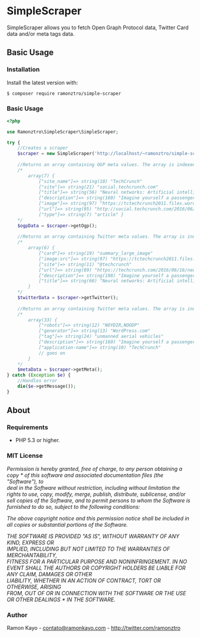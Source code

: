 # SimpleScraper

SimpleScraper allows you to fetch Open Graph Protocol data, Twitter Card data and/or meta tags data.

## Basic Usage

### Installation

Install the latest version with:

```bash
$ composer require ramonztro/simple-scraper
```

### Basic Usage

```php
<?php

use Ramonztro\SimpleScraper\SimpleScraper;

try {
	//Creates a scraper
	$scraper = new SimpleScraper('http://localhost/~ramonztro/simple-scraper/doscrape.php?url=https://techcrunch.com/2016/06/16/neural-networks-artificial-intelligence-and-our-future/');
	
	//Returns an array containing OGP meta values. The array is indexed by the property attribute of the meta tag. In this case:
	/* 
		array(7) { 
			["site_name"]=> string(10) "TechCrunch" 
			["site"]=> string(21) "social.techcrunch.com" 
			["title"]=> string(56) "Neural networks: Artificial intelligence and ourÂ future" 
			["description"]=> string(160) "Imagine yourself a passenger in a futuristic self-driving car. Instead of programming its navigation system, the car interacts with you in a near-human way to.." 
			["image"]=> string(97) "https://tctechcrunch2011.files.wordpress.com/2016/06/gettyimages-512343611.jpg?w=764&h=400&crop=1" 
			["url"]=> string(95) "http://social.techcrunch.com/2016/06/16/neural-networks-artificial-intelligence-and-our-future/" 
			["type"]=> string(7) "article" }
	*/
	$ogpData = $scraper->getOgp();
	
	//Returns an array containing Twitter meta values. The array is indexed by the name attribute of the meta tag. In this case:
	/* 
		array(6) { 
			["card"]=> string(19) "summary_large_image" 
			["image:src"]=> string(97) "https://tctechcrunch2011.files.wordpress.com/2016/06/gettyimages-512343611.jpg?w=764&h=400&crop=1" 
			["site"]=> string(11) "@techcrunch" 
			["url"]=> string(89) "https://techcrunch.com/2016/06/16/neural-networks-artificial-intelligence-and-our-future/" 
			["description"]=> string(198) "Imagine yourself a passenger in a futuristic self-driving car. Instead of programming its navigation system, the car interacts with you in a near-human way to understand your desired destination.â€¦" 
			["title"]=> string(60) "Neural networks: Artificial intelligence and our future |â€¦" 
		}
	*/
	$twitterData = $scraper->getTwitter();
	
	//Returns an array containing Twitter meta values. The array is indexed by the name attribute of the meta tag. In this case:
	/* 
		array(33) { 
			["robots"]=> string(12) "NOYDIR,NOODP"
			["generator"]=> string(13) "WordPress.com"
			["tag"]=> string(24) "unmanned aerial vehicles" 
			["description"]=> string(160) "Imagine yourself a passenger in a futuristic self-driving car. Instead of programming its navigation system, the car interacts with you in a near-human way to.." 
			["application-name"]=> string(10) "TechCrunch"
			// goes on
		}
	*/
	$metaData = $scraper->getMeta();
} catch (Exception $e) {
	//Handles error
	die($e->getMessage());
}

```

## About

### Requirements

- PHP 5.3 or higher.

### MIT License

*Permission is hereby granted, free of charge, to any person obtaining a copy * 
of this software and associated documentation files (the "Software"), to    
deal in the Software without restriction, including without limitation the  
rights to use, copy, modify, merge, publish, distribute, sublicense, and/or 
sell copies of the Software, and to permit persons to whom the Software is  
furnished to do so, subject to the following conditions:*                    
                                                                            
*The above copyright notice and this permission notice shall be included in  
all copies or substantial portions of the Software.*                         
                                                                            
*THE SOFTWARE IS PROVIDED "AS IS", WITHOUT WARRANTY OF ANY KIND, EXPRESS OR  
IMPLIED, INCLUDING BUT NOT LIMITED TO THE WARRANTIES OF MERCHANTABILITY,    
FITNESS FOR A PARTICULAR PURPOSE AND NONINFRINGEMENT. IN NO EVENT SHALL THE 
AUTHORS OR COPYRIGHT HOLDERS BE LIABLE FOR ANY CLAIM, DAMAGES OR OTHER      
LIABILITY, WHETHER IN AN ACTION OF CONTRACT, TORT OR OTHERWISE, ARISING     
FROM, OUT OF OR IN CONNECTION WITH THE SOFTWARE OR THE USE OR OTHER DEALINGS * 
IN THE SOFTWARE.*

### Author

Ramon Kayo - <contato@ramonkayo.com> - <http://twitter.com/ramonztro>
